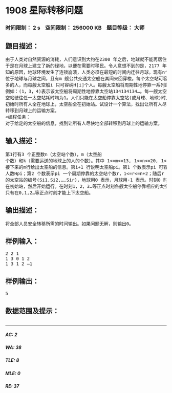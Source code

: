 # 1908 星际转移问题   
### 时间限制： 2 s&nbsp;&nbsp;&nbsp;&nbsp;空间限制： 256000 KB&nbsp;&nbsp;&nbsp;&nbsp;题目等级： 大师  
## 题目描述：  

<pre>
由于人类对自然资源的消耗，人们意识到大约在2300 年之后，地球就不能再居住了。  
于是在月球上建立了新的绿地，以便在需要时移民。令人意想不到的是，2177 年冬由于未  
知的原因，地球环境发生了连锁崩溃，人类必须在最短的时间内迁往月球。现有n个太空站  
位于地球与月球之间，且有m 艘公共交通太空船在其间来回穿梭。每个太空站可容纳无限  
多的人，而每艘太空船i 只可容纳H[i]个人。每艘太空船将周期性地停靠一系列的太空站，  
例如：(1，3，4)表示该太空船将周期性地停靠太空站134134134…。每一艘太空船从一个太  
空站驶往任一太空站耗时均为1。人们只能在太空船停靠太空站(或月球、地球)时上、下船。  
初始时所有人全在地球上，太空船全在初始站。试设计一个算法，找出让所有人尽快地全部  
转移到月球上的运输方案。  
«编程任务：  
对于给定的太空船的信息，找到让所有人尽快地全部转移到月球上的运输方案。
</pre>
  
  
## 输入描述：  

<pre>
第1行有3 个正整数n（太空站个数），m（太空船  
个数）和k（需要运送的地球上的人的个数）。其中 1<=m<=13, 1<=n<=20, 1<=k<=50。  
接下来的m行给出太空船的信息。第i+1 行说明太空船pi。第1 个数表示pi 可容纳的  
人数Hpi；第2 个数表示pi 一个周期停靠的太空站个数r，1<=r<=n+2；随后r 个数是停靠  
的太空站的编号(Si1,Si2,…,Sir)，地球用0 表示，月球用-1 表示。时刻0 时，所有太空船都  
在初始站，然后开始运行。在时刻1，2，3…等正点时刻各艘太空船停靠相应的太空站。人  
只有在0,1,2…等正点时刻才能上下太空船。
</pre>
  
  
## 输出描述：  

<pre>
将全部人员安全转移所需的时间输出。如果问题无解，则输出0。
</pre>
  
  
## 样例输入：  

<pre>
2 2 1  
1 3 0 1 2  
1 3 1 2 –1
</pre>
  
  
## 样例输出：  

<pre>
5
</pre>
  
  
## 数据范围及提示：  

<pre>
</pre>
  
  
***  

##### AC: 2  
##### WA: 38  
##### TLE: 8  
##### MLE: 0  
##### RE: 37  
